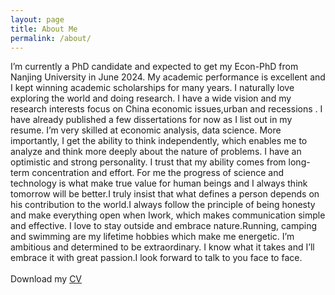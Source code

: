 ```yaml
---
layout: page
title: About Me
permalink: /about/
---
```

I’m currently a PhD candidate and expected to get my Econ-PhD from Nanjing University in June 2024. My academic performance is excellent and
I kept winning academic scholarships for many years. I naturally love exploring the world and doing research. I have a wide
vision and my research interests focus on China economic issues,urban and recessions . I have already published a few dissertations
for now as I list out in my resume.
I’m very skilled at economic analysis, data science. More importantly, I get the ability to think independently, which
enables me to analyze and think more deeply about the nature of problems.
I have an optimistic and strong personality. I trust that my ability comes from long-term concentration and effort. For
me the progress of science and technology is what make true value for human beings and I always think tomorrow will be
better.I truly insist that what defines a person depends on his contribution to the world.I always follow the principle of being
honesty and make everything open when Iwork, which makes communication simple and effective. I love to stay outside and
embrace nature.Running, camping and swimming are my lifetime hobbies which make me energetic.
I’m ambitious and determined to be extraordinary. I know what it takes and I’ll embrace it with great passion.I look
forward to talk to you face to face.
<br>
<br>
Download my <a href="https://www.dropbox.com/s/wa3agifqoxwd77u/soto-cv.pdf?dl=0" download="Soto, Paul- CV">CV</a><br>
<br>

